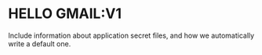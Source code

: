 # HELLO GMAIL:V1


Include information about application secret files, and how we automatically write a default one.
